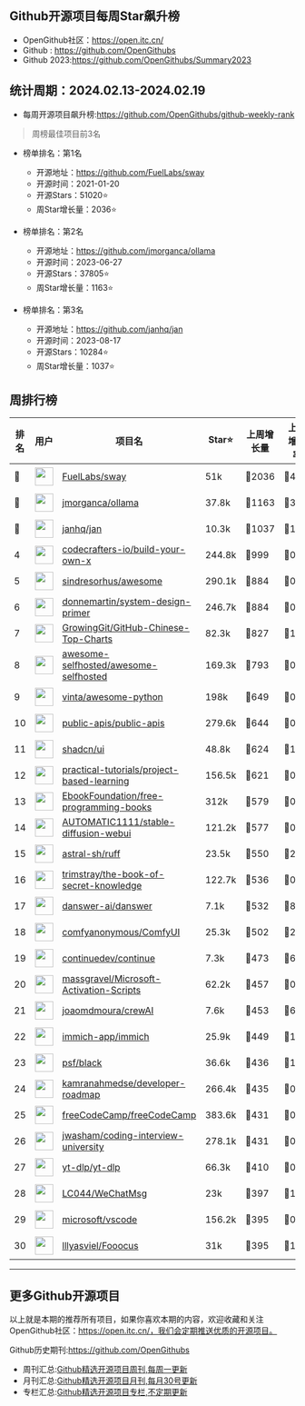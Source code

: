 ## Github开源项目每周Star飙升榜

- OpenGithub社区：https://open.itc.cn/
- Github : https://github.com/OpenGithubs
- Github 2023:https://github.com/OpenGithubs/Summary2023

## 统计周期：2024.02.13-2024.02.19

- 每周开源项目飙升榜:https://github.com/OpenGithubs/github-weekly-rank


> 周榜最佳项目前3名

- 榜单排名：第1名
    - 开源地址：https://github.com/FuelLabs/sway
    - 开源时间：2021-01-20
    - 开源Stars：51020⭐
    - 周Star增长量：2036⭐

- 榜单排名：第2名
    - 开源地址：https://github.com/jmorganca/ollama
    - 开源时间：2023-06-27
    - 开源Stars：37805⭐
    - 周Star增长量：1163⭐

- 榜单排名：第3名
    - 开源地址：https://github.com/janhq/jan
    - 开源时间：2023-08-17
    - 开源Stars：10284⭐
    - 周Star增长量：1037⭐



## 周排行榜

| 排名        |  用户     |  项目名          | Star⭐          | 上周增长量    | 上周增长率    | 今日增长量      |  开源时间   |
|------------|------------|---------------|---------------- |--------------|----------------|------------|------------|
| 🥇 | <img src="https://avatars.githubusercontent.com/u/55993183?v=4" alt="" size="32" height="32" width="32" data-view-component="true" class="avatar circle"> | [FuelLabs/sway](https://github.com/FuelLabs/sway)| 51k | 🔺2036 | 🔺4% | 🔺267 | 2021-01-20 |
| 🥈 | <img src="https://avatars.githubusercontent.com/u/151674099?v=4" alt="" size="32" height="32" width="32" data-view-component="true" class="avatar circle"> | [jmorganca/ollama](https://github.com/jmorganca/ollama)| 37.8k | 🔺1163 | 🔺3% | 🔺157 | 2023-06-27 |
| 🥉 | <img src="https://avatars.githubusercontent.com/u/102363196?v=4" alt="" size="32" height="32" width="32" data-view-component="true" class="avatar circle"> | [janhq/jan](https://github.com/janhq/jan)| 10.3k | 🔺1037 | 🔺11% | 🔺321 | 2023-08-17 |
| 4 | <img src="https://avatars.githubusercontent.com/u/58904235?v=4" alt="" size="32" height="32" width="32" data-view-component="true" class="avatar circle"> | [codecrafters-io/build-your-own-x](https://github.com/codecrafters-io/build-your-own-x)| 244.8k | 🔺999 | 🔺0% | 🔺243 | 2018-05-09 |
| 5 | <img src="https://avatars.githubusercontent.com/u/170270?u=34acd557a042ac478d273a4621570cadb6b0bd89&v=4" alt="" size="32" height="32" width="32" data-view-component="true" class="avatar circle"> | [sindresorhus/awesome](https://github.com/sindresorhus/awesome)| 290.1k | 🔺884 | 🔺0% | 🔺147 | 2014-07-11 |
| 6 | <img src="https://avatars.githubusercontent.com/u/5458997?u=f1007b583e55e7ccfb6ccf0e200051156112dd9b&v=4" alt="" size="32" height="32" width="32" data-view-component="true" class="avatar circle"> | [donnemartin/system-design-primer](https://github.com/donnemartin/system-design-primer)| 246.7k | 🔺884 | 🔺0% | 🔺81 | 2017-02-27 |
| 7 | <img src="https://avatars.githubusercontent.com/u/21018904?u=bcc423f3536e0ea420dfe438d96b36a7ff2704d7&v=4" alt="" size="32" height="32" width="32" data-view-component="true" class="avatar circle"> | [GrowingGit/GitHub-Chinese-Top-Charts](https://github.com/GrowingGit/GitHub-Chinese-Top-Charts)| 82.3k | 🔺827 | 🔺1% | 🔺177 | 2019-09-05 |
| 8 | <img src="https://avatars.githubusercontent.com/u/24270415?v=4" alt="" size="32" height="32" width="32" data-view-component="true" class="avatar circle"> | [awesome-selfhosted/awesome-selfhosted](https://github.com/awesome-selfhosted/awesome-selfhosted)| 169.3k | 🔺793 | 🔺0% | 🔺119 | 2015-06-01 |
| 9 | <img src="https://avatars.githubusercontent.com/u/652070?u=95b472a9a11b64ee0f74512ad918d762d42c213c&v=4" alt="" size="32" height="32" width="32" data-view-component="true" class="avatar circle"> | [vinta/awesome-python](https://github.com/vinta/awesome-python)| 198k | 🔺649 | 🔺0% | 🔺127 | 2014-06-28 |
| 10 | <img src="https://avatars.githubusercontent.com/u/51121562?v=4" alt="" size="32" height="32" width="32" data-view-component="true" class="avatar circle"> | [public-apis/public-apis](https://github.com/public-apis/public-apis)| 279.6k | 🔺644 | 🔺0% | 🔺79 | 2016-03-21 |
| 11 | <img src="https://avatars.githubusercontent.com/u/139895814?v=4" alt="" size="32" height="32" width="32" data-view-component="true" class="avatar circle"> | [shadcn/ui](https://github.com/shadcn/ui)| 48.8k | 🔺624 | 🔺1% | 🔺66 | 2023-01-04 |
| 12 | <img src="https://avatars.githubusercontent.com/u/89421154?v=4" alt="" size="32" height="32" width="32" data-view-component="true" class="avatar circle"> | [practical-tutorials/project-based-learning](https://github.com/practical-tutorials/project-based-learning)| 156.5k | 🔺621 | 🔺0% | 🔺125 | 2017-04-12 |
| 13 | <img src="https://avatars.githubusercontent.com/u/14127308?v=4" alt="" size="32" height="32" width="32" data-view-component="true" class="avatar circle"> | [EbookFoundation/free-programming-books](https://github.com/EbookFoundation/free-programming-books)| 312k | 🔺579 | 🔺0% | 🔺86 | 2013-10-11 |
| 14 | <img src="https://avatars.githubusercontent.com/u/20920490?u=8bdc7c9401f507e51b55e558baa8184d4ed30c7d&v=4" alt="" size="32" height="32" width="32" data-view-component="true" class="avatar circle"> | [AUTOMATIC1111/stable-diffusion-webui](https://github.com/AUTOMATIC1111/stable-diffusion-webui)| 121.2k | 🔺577 | 🔺0% | 🔺151 | 2022-08-22 |
| 15 | <img src="https://avatars.githubusercontent.com/u/115962839?v=4" alt="" size="32" height="32" width="32" data-view-component="true" class="avatar circle"> | [astral-sh/ruff](https://github.com/astral-sh/ruff)| 23.5k | 🔺550 | 🔺2% | 🔺132 | 2022-08-10 |
| 16 | <img src="https://avatars.githubusercontent.com/u/31127917?v=4" alt="" size="32" height="32" width="32" data-view-component="true" class="avatar circle"> | [trimstray/the-book-of-secret-knowledge](https://github.com/trimstray/the-book-of-secret-knowledge)| 122.7k | 🔺536 | 🔺0% | 🔺85 | 2018-06-23 |
| 17 | <img src="https://avatars.githubusercontent.com/u/131946000?v=4" alt="" size="32" height="32" width="32" data-view-component="true" class="avatar circle"> | [danswer-ai/danswer](https://github.com/danswer-ai/danswer)| 7.1k | 🔺532 | 🔺8% | 🔺43 | 2023-04-27 |
| 18 | <img src="https://avatars.githubusercontent.com/u/121283862?u=f3e53b07cfbae7136f1796d4f6453827a12c2307&v=4" alt="" size="32" height="32" width="32" data-view-component="true" class="avatar circle"> | [comfyanonymous/ComfyUI](https://github.com/comfyanonymous/ComfyUI)| 25.3k | 🔺502 | 🔺2% | 🔺110 | 2023-01-17 |
| 19 | <img src="https://avatars.githubusercontent.com/u/127876214?v=4" alt="" size="32" height="32" width="32" data-view-component="true" class="avatar circle"> | [continuedev/continue](https://github.com/continuedev/continue)| 7.3k | 🔺473 | 🔺6% | 🔺25 | 2023-05-24 |
| 20 | <img src="https://avatars.githubusercontent.com/u/59795046?v=4" alt="" size="32" height="32" width="32" data-view-component="true" class="avatar circle"> | [massgravel/Microsoft-Activation-Scripts](https://github.com/massgravel/Microsoft-Activation-Scripts)| 62.2k | 🔺457 | 🔺0% | 🔺82 | 2020-01-13 |
| 21 | <img src="https://avatars.githubusercontent.com/u/667063?u=c0ea6956bba58ee8baabb6568f0374263ed96f1d&v=4" alt="" size="32" height="32" width="32" data-view-component="true" class="avatar circle"> | [joaomdmoura/crewAI](https://github.com/joaomdmoura/crewAI)| 7.6k | 🔺453 | 🔺6% | 🔺89 | 2023-10-27 |
| 22 | <img src="https://avatars.githubusercontent.com/u/109746326?v=4" alt="" size="32" height="32" width="32" data-view-component="true" class="avatar circle"> | [immich-app/immich](https://github.com/immich-app/immich)| 25.9k | 🔺449 | 🔺1% | 🔺32 | 2022-02-03 |
| 23 | <img src="https://avatars.githubusercontent.com/u/50630501?v=4" alt="" size="32" height="32" width="32" data-view-component="true" class="avatar circle"> | [psf/black](https://github.com/psf/black)| 36.6k | 🔺436 | 🔺1% | 🔺156 | 2018-03-15 |
| 24 | <img src="https://avatars.githubusercontent.com/u/4921183?u=d6ed3573fc67b699e0c3bc2c7e1fb82c98c40dec&v=4" alt="" size="32" height="32" width="32" data-view-component="true" class="avatar circle"> | [kamranahmedse/developer-roadmap](https://github.com/kamranahmedse/developer-roadmap)| 266.4k | 🔺435 | 🔺0% | 🔺65 | 2017-03-15 |
| 25 | <img src="https://avatars.githubusercontent.com/u/9892522?v=4" alt="" size="32" height="32" width="32" data-view-component="true" class="avatar circle"> | [freeCodeCamp/freeCodeCamp](https://github.com/freeCodeCamp/freeCodeCamp)| 383.6k | 🔺431 | 🔺0% | 🔺44 | 2014-12-25 |
| 26 | <img src="https://avatars.githubusercontent.com/u/3771963?u=4b348c742192b1963aabbf803a1174d2a4de155a&v=4" alt="" size="32" height="32" width="32" data-view-component="true" class="avatar circle"> | [jwasham/coding-interview-university](https://github.com/jwasham/coding-interview-university)| 278.1k | 🔺431 | 🔺0% | 🔺74 | 2016-06-06 |
| 27 | <img src="https://avatars.githubusercontent.com/u/79589310?v=4" alt="" size="32" height="32" width="32" data-view-component="true" class="avatar circle"> | [yt-dlp/yt-dlp](https://github.com/yt-dlp/yt-dlp)| 66.3k | 🔺410 | 🔺0% | 🔺34 | 2020-10-26 |
| 28 | <img src="https://avatars.githubusercontent.com/u/95485601?u=a8d780d2fca71e6b5b1bebfbd8f17baaddb8d049&v=4" alt="" size="32" height="32" width="32" data-view-component="true" class="avatar circle"> | [LC044/WeChatMsg](https://github.com/LC044/WeChatMsg)| 23k | 🔺397 | 🔺1% | 🔺56 | 2023-01-11 |
| 29 | <img src="https://avatars.githubusercontent.com/u/6154722?v=4" alt="" size="32" height="32" width="32" data-view-component="true" class="avatar circle"> | [microsoft/vscode](https://github.com/microsoft/vscode)| 156.2k | 🔺395 | 🔺0% | 🔺30 | 2015-09-04 |
| 30 | <img src="https://avatars.githubusercontent.com/u/19834515?u=4c7144779a6b13904fec478c4e98e676b91516ee&v=4" alt="" size="32" height="32" width="32" data-view-component="true" class="avatar circle"> | [lllyasviel/Fooocus](https://github.com/lllyasviel/Fooocus)| 31k | 🔺395 | 🔺1% | 🔺102 | 2023-08-10 |

---
## 更多Github开源项目

以上就是本期的推荐所有项目，如果你喜欢本期的内容，欢迎收藏和关注OpenGithub社区：https://open.itc.cn/，我们会定期推送优质的开源项目。

Github历史期刊:https://github.com/OpenGithubs
- 周刊汇总:[Github精选开源项目周刊,每周一更新](https://github.com/OpenGithubs/weekly)
- 月刊汇总:[Github精选开源项目月刊,每月30号更新](https://github.com/OpenGithubs/monthly)
- 专栏汇总:[Github精选开源项目专栏,不定期更新](https://github.com/OpenGithubs/selectedColumn)